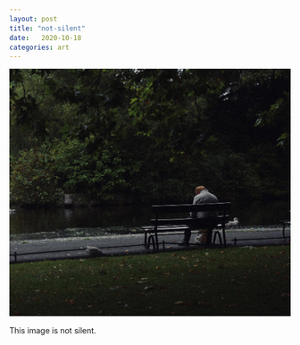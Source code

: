 ```yaml
---
layout: post
title: "not-silent"
date:   2020-10-18
categories: art
---
```


![not-silent](/img/arts/not-silent.jpg)

<span class='image-details'>
This image is not silent.
</span>
